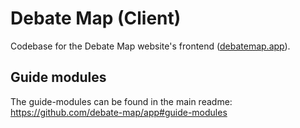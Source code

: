 # Debate Map (Client)

Codebase for the Debate Map website's frontend ([debatemap.app](https://debatemap.app)).

## Guide modules

The guide-modules can be found in the main readme: https://github.com/debate-map/app#guide-modules